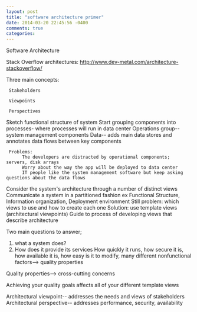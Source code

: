 ```yaml
---
layout: post
title: "software architecture primer"
date: 2014-03-20 22:45:56 -0400
comments: true
categories: 
---
```


Software Architecture

Stack Overflow architectures:
http://www.dev-metal.com/architecture-stackoverflow/


Three main concepts:

     Stakeholders

     Viewpoints

     Perspectives

Sketch functional structure of system
     Start grouping components into processes- where processes will run in data center
     Operations group-- system management components
     Data-- adds main data stores and annotates data flows between key components

     Problems:
          The developers are distracted by operational components; servers, disk arrays
          Worry about the way the app will be deployed to data center
          IT people like the system management software but keep asking questions about the data flows


Consider the system's architecture through a number of distinct views
     Communicate a system in a partitioned fashion
     ex Functional Structure, Information organization, Deployment environment
     Still problem: which views to use and how to create each one
          Solution: use template views (architectural viewpoints)
                    Guide to process of developing views that describe architecture

Two main questions to answer;
1. what a system does?
2. How does it provide its services
     How quickly it runs, how secure it is, how available it is, how easy is it to modify, many different nonfunctional factors--> quality properties

Quality properties--> cross-cutting concerns

Achieving your quality goals affects all of your different template views

Architectural viewpoint-- addresses the needs and views of stakeholders
Architectural perspective-- addresses performance, security, availability